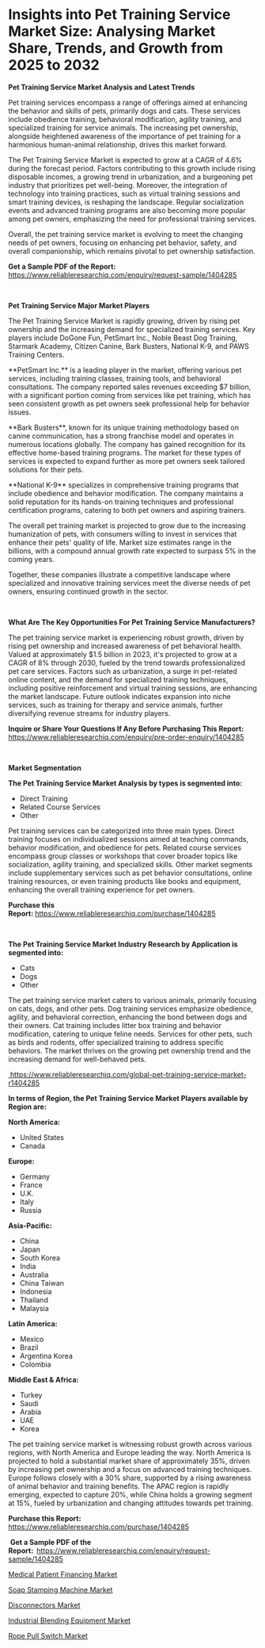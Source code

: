<p><h1>Insights into Pet Training Service Market Size: Analysing Market Share, Trends, and Growth from 2025 to 2032</h1></p><p><strong>Pet Training Service Market Analysis and Latest Trends</strong></p>
<p><p>Pet training services encompass a range of offerings aimed at enhancing the behavior and skills of pets, primarily dogs and cats. These services include obedience training, behavioral modification, agility training, and specialized training for service animals. The increasing pet ownership, alongside heightened awareness of the importance of pet training for a harmonious human-animal relationship, drives this market forward.</p><p>The Pet Training Service Market is expected to grow at a CAGR of 4.6% during the forecast period. Factors contributing to this growth include rising disposable incomes, a growing trend in urbanization, and a burgeoning pet industry that prioritizes pet well-being. Moreover, the integration of technology into training practices, such as virtual training sessions and smart training devices, is reshaping the landscape. Regular socialization events and advanced training programs are also becoming more popular among pet owners, emphasizing the need for professional training services. </p><p>Overall, the pet training service market is evolving to meet the changing needs of pet owners, focusing on enhancing pet behavior, safety, and overall companionship, which remains pivotal to pet ownership satisfaction.</p></p>
<p><strong>Get a Sample PDF of the Report:&nbsp;</strong> <a href="https://www.reliableresearchiq.com/enquiry/request-sample/1404285?utm_campaign=2886&utm_medium=2&utm_source=Github&utm_content=ia&utm_term=28032025&utm_id=pet-training-service">https://www.reliableresearchiq.com/enquiry/request-sample/1404285</a></p>
<p>&nbsp;</p>
<p><strong>Pet Training Service Major Market Players</strong></p>
<p><p>The Pet Training Service Market is rapidly growing, driven by rising pet ownership and the increasing demand for specialized training services. Key players include DoGone Fun, PetSmart Inc., Noble Beast Dog Training, Starmark Academy, Citizen Canine, Bark Busters, National K-9, and PAWS Training Centers.</p><p>**PetSmart Inc.** is a leading player in the market, offering various pet services, including training classes, training tools, and behavioral consultations. The company reported sales revenues exceeding $7 billion, with a significant portion coming from services like pet training, which has seen consistent growth as pet owners seek professional help for behavior issues.</p><p>**Bark Busters**, known for its unique training methodology based on canine communication, has a strong franchise model and operates in numerous locations globally. The company has gained recognition for its effective home-based training programs. The market for these types of services is expected to expand further as more pet owners seek tailored solutions for their pets.</p><p>**National K-9** specializes in comprehensive training programs that include obedience and behavior modification. The company maintains a solid reputation for its hands-on training techniques and professional certification programs, catering to both pet owners and aspiring trainers. </p><p>The overall pet training market is projected to grow due to the increasing humanization of pets, with consumers willing to invest in services that enhance their pets' quality of life. Market size estimates range in the billions, with a compound annual growth rate expected to surpass 5% in the coming years. </p><p>Together, these companies illustrate a competitive landscape where specialized and innovative training services meet the diverse needs of pet owners, ensuring continued growth in the sector.</p></p>
<p>&nbsp;</p>
<p><strong>What Are The Key Opportunities For Pet Training Service Manufacturers?</strong></p>
<p><p>The pet training service market is experiencing robust growth, driven by rising pet ownership and increased awareness of pet behavioral health. Valued at approximately $1.5 billion in 2023, it's projected to grow at a CAGR of 8% through 2030, fueled by the trend towards professionalized pet care services. Factors such as urbanization, a surge in pet-related online content, and the demand for specialized training techniques, including positive reinforcement and virtual training sessions, are enhancing the market landscape. Future outlook indicates expansion into niche services, such as training for therapy and service animals, further diversifying revenue streams for industry players.</p></p>
<p><strong>Inquire or Share Your Questions If Any Before Purchasing This Report:</strong> <a href="https://www.reliableresearchiq.com/enquiry/pre-order-enquiry/1404285?utm_campaign=2886&utm_medium=2&utm_source=Github&utm_content=ia&utm_term=28032025&utm_id=pet-training-service">https://www.reliableresearchiq.com/enquiry/pre-order-enquiry/1404285</a></p>
<p>&nbsp;</p>
<p><strong>Market Segmentation</strong></p>
<p><strong>The Pet Training Service Market Analysis by types is segmented into:</strong></p>
<p><ul><li>Direct Training</li><li>Related Course Services</li><li>Other</li></ul></p>
<p><p>Pet training services can be categorized into three main types. Direct training focuses on individualized sessions aimed at teaching commands, behavior modification, and obedience for pets. Related course services encompass group classes or workshops that cover broader topics like socialization, agility training, and specialized skills. Other market segments include supplementary services such as pet behavior consultations, online training resources, or even training products like books and equipment, enhancing the overall training experience for pet owners.</p></p>
<p><strong>Purchase this Report:&nbsp;</strong><a href="https://www.reliableresearchiq.com/purchase/1404285?utm_campaign=2886&utm_medium=2&utm_source=Github&utm_content=ia&utm_term=28032025&utm_id=pet-training-service">https://www.reliableresearchiq.com/purchase/1404285</a></p>
<p>&nbsp;</p>
<p><strong>The Pet Training Service Market Industry Research by Application is segmented into:</strong></p>
<p><ul><li>Cats</li><li>Dogs</li><li>Other</li></ul></p>
<p><p>The pet training service market caters to various animals, primarily focusing on cats, dogs, and other pets. Dog training services emphasize obedience, agility, and behavioral correction, enhancing the bond between dogs and their owners. Cat training includes litter box training and behavior modification, catering to unique feline needs. Services for other pets, such as birds and rodents, offer specialized training to address specific behaviors. The market thrives on the growing pet ownership trend and the increasing demand for well-behaved pets.</p></p>
<p><a href="https://www.reliableresearchiq.com/global-pet-training-service-market-r1404285?utm_campaign=2886&utm_medium=2&utm_source=Github&utm_content=ia&utm_term=28032025&utm_id=pet-training-service">&nbsp;https://www.reliableresearchiq.com/global-pet-training-service-market-r1404285</a></p>
<p><strong>In terms of Region, the Pet Training Service Market Players available by Region are:</strong></p>
<p>
    <p> <strong> North America: </strong>
        <ul>
            <li>United States</li>
            <li>Canada</li>
        </ul>
        </p> 
    <p> <strong> Europe: </strong>
        <ul>
            <li>Germany</li>
            <li>France</li>
            <li>U.K.</li>
            <li>Italy</li>
            <li>Russia</li>
        </ul>
        </p> 
    <p> <strong> Asia-Pacific: </strong>
        <ul>
            <li>China</li>
            <li>Japan</li>
            <li>South Korea</li>
            <li>India</li>
            <li>Australia</li>
            <li>China Taiwan</li>
            <li>Indonesia</li>
            <li>Thailand</li>
            <li>Malaysia</li>
        </ul>
        </p> 
    <p> <strong> Latin America: </strong>
        <ul>
            <li>Mexico</li>
            <li>Brazil</li>
            <li>Argentina Korea</li>
            <li>Colombia</li>
        </ul>
        </p> 
    <p> <strong> Middle East & Africa: </strong>
        <ul>
            <li>Turkey</li>
            <li>Saudi</li>
            <li>Arabia</li>
            <li>UAE</li>
            <li>Korea</li>
        </ul>
    </p>
    </p>
<p><p>The pet training service market is witnessing robust growth across various regions, with North America and Europe leading the way. North America is projected to hold a substantial market share of approximately 35%, driven by increasing pet ownership and a focus on advanced training techniques. Europe follows closely with a 30% share, supported by a rising awareness of animal behavior and training benefits. The APAC region is rapidly emerging, expected to capture 20%, while China holds a growing segment at 15%, fueled by urbanization and changing attitudes towards pet training.</p></p>
<p><strong>Purchase this Report: </strong><a href="https://www.reliableresearchiq.com/purchase/1404285?utm_campaign=2886&utm_medium=2&utm_source=Github&utm_content=ia&utm_term=28032025&utm_id=pet-training-service">https://www.reliableresearchiq.com/purchase/1404285</a></p>
<p>&nbsp;<strong>Get a Sample PDF of the Report:&nbsp;&nbsp;</strong><a href="https://www.reliableresearchiq.com/enquiry/request-sample/1404285?utm_campaign=2886&utm_medium=2&utm_source=Github&utm_content=ia&utm_term=28032025&utm_id=pet-training-service">https://www.reliableresearchiq.com/enquiry/request-sample/1404285</a></p>
<p><strong></strong></p>
<p><p><a href="https://github.com/tszkintruca/Market-Research-Report-List-1/blob/main/medical-patient-financing-market.md?utm_campaign=2886&utm_medium=2&utm_source=Github&utm_content=ia&utm_term=28032025&utm_id=pet-training-service">Medical Patient Financing Market</a></p><p><a href="https://www.linkedin.com/pulse/trustworthy-market-insights-soap-stamping-machine-size-share-optce?utm_campaign=2886&utm_medium=2&utm_source=Github&utm_content=ia&utm_term=28032025&utm_id=pet-training-service">Soap Stamping Machine Market</a></p><p><a href="https://www.linkedin.com/pulse/aligning-strategies-growth-disconnectors-market-report-hh1lf?utm_campaign=2886&utm_medium=2&utm_source=Github&utm_content=ia&utm_term=28032025&utm_id=pet-training-service">Disconnectors Market</a></p><p><a href="https://www.linkedin.com/pulse/technological-insights-growth-trends-industrial-blending-om8ke?utm_campaign=2886&utm_medium=2&utm_source=Github&utm_content=ia&utm_term=28032025&utm_id=pet-training-service">Industrial Blending Equipment Market</a></p><p><a href="https://www.linkedin.com/pulse/complete-analysis-rope-pull-switch-markets-size-share-axehe?utm_campaign=2886&utm_medium=2&utm_source=Github&utm_content=ia&utm_term=28032025&utm_id=pet-training-service">Rope Pull Switch Market</a></p></p>